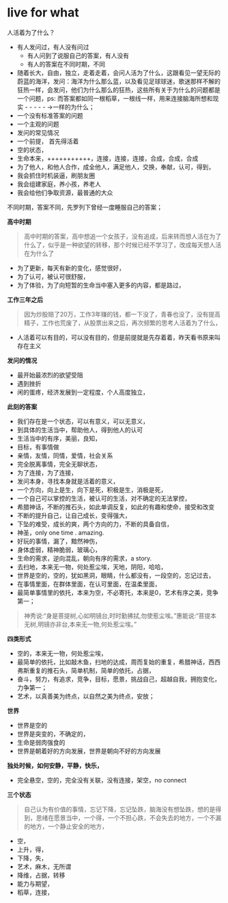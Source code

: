 # live for what



人活着为了什么？

* 有人发问过，有人没有问过
  * 有人问到了说服自己的答案，有人没有
  * 有人的答案在不同时期，不同
* 随着长大，自由，独立，走着走着，会问人活为了什么，这跟看见一望无际的蔚蓝的海洋，发问：海洋为什么那么蓝，以及看见足球球迷，歌迷那样不解的狂热一样，会发问，他们为什么那么的狂热，这些所有关于为什么的问题都是一个问题，ps: 而答案都如同一根稻草，一根线一样，用来连接脑海所想和现实 - - - - - -&gt;一样的为什么；
* 一个没有标准答案的问题
* 一个主观的问题
* 发问的常见情况
* 一个前提， 首先得活着
* 空的状态，
* 生命本来，+++++++++++，连接，连接，连接，合成，合成，合成
* 为了他人，和他人合作，成全他人，满足他人，交换，奉献，认可，得到，
* 我会抓住时机装逼，刷朋友圈
* 我会组建家庭，养小孩，养老人
* 我会给他们争取资源，最普通的大众

不同时期，答案不同，先罗列下曾经一度睡服自己的答案；

**高中时期**

> 高中时期的答案，高中想追一个女孩子，没有追成，后来转而想人活在为了什么了，似乎是一种欲望的转移，那个时候已经不学习了，改成每天想人活在为什么了

* 为了更新，每天有新的变化，感觉很好，
* 为了认可，被认可很舒服，
* 为了体验，为了向短暂的生命当中塞入更多的内容，都是路过，

**工作三年之后**

> 因为炒股赔了20万，工作3年赚的钱，都一下没了，青春也没了，没有提高精子，工作也荒废了，从股票出来之后，再次频繁的思考人活着为了什么，

* 人活着可以有目的，可以没有目的，但是前提就是先存着着，昨天看书原来叫存在主义

**发问的情况**

* 最开始最浓烈的欲望受阻
* 遇到挫折
* 闲的蛋疼，经济发展到一定程度，个人高度独立，

**此刻的答案**

* 我们存在是一个状态，可以有意义，可以无意义，
* 到具体的生活当中，帮助他人，得到他人的认可
* 生活当中的有序，美丽，良知，
* 目标，有事情做
* 亲情，友情，同情，爱情，社会关系
* 完全脱离事情，完全无聊状态，
* 为了连接，为了连接，
* 发问本身，寻找本身就是活着的意义，
* 一个方向，向上是生，向下是死，积极是生，消极是死，
* 一个自己可以掌控的生活，被认可的生活，对不确定的无法掌控，
* 希腊神话，不断的推石头，如此单调反复，如此的有趣和使命，接受和改变
* 不断的提升自己，让自己成长，变得强大，
* 下坠的难受，成长的爽，两个方向的力，不断的具备自信，
* 神圣，only one time . amazing.
* 好玩的事情，漏了，黯然神伤，
* 身体虚弱，精神脆弱，玻璃心，
* 生命的需求，逆向混乱，朝向有序的需求，a story.
* 去扫地，本来无一物，何处惹尘埃，天地，阴阳，哈哈，
* 世界是空的，空的，犹如黑洞，眼睛，什么都没有，一段空的，忘记过去，
* 在事情里面，在群体里面，在认可里面，在温柔里面，
* 最简单事情里的依托，本来为空，不必寄托，本来是0，艺术有序之美，竞争第一；

> 神秀说:“身是菩提树,心如明镜台,时时勤拂拭,勿使惹尘埃。”惠能说:“菩提本无树,明镜亦非台,本来无一物,何处惹尘埃。”

**四类形式**

* 空的，本来无一物，何处惹尘埃，
* 最简单的依托，比如敲木鱼，扫地的达成，周而复始的重复，希腊神话，西西弗斯重复的推石头，简单机制，简单的依托，占据，
* 奋斗，努力，有追求，竞争，目标，愿景，挑战自己，超越自我，拥抱变化，力争第一；
* 艺术，以真善美为终点，以自然之美为终点，安放；

**世界**

* 世界是空的
* 世界是突变的，不确定的，
* 生命是弱肉强食的
* 世界是朝着好的方向发展，世界是朝向不好的方向发展

**独处时候，如何安静，平静，快乐，**

* 完全悬空，空的，完全没有关联，没有连接，架空，no connect

**三个状态**

> 自己认为有价值的事情，忘记下降，忘记坠跌，脑海没有想坠跌，想的是得到，思绪在愿景当中，一个得，一个不担心跌，不会失去的地方，一个不漏的地方，一个静止安全的地方，

* 空，
* 上升，得，
* 下降，失，
* 艺术，麻木，无所谓
* 降维，占据，转移
* 能力与期望，
* 稻草，连接，

